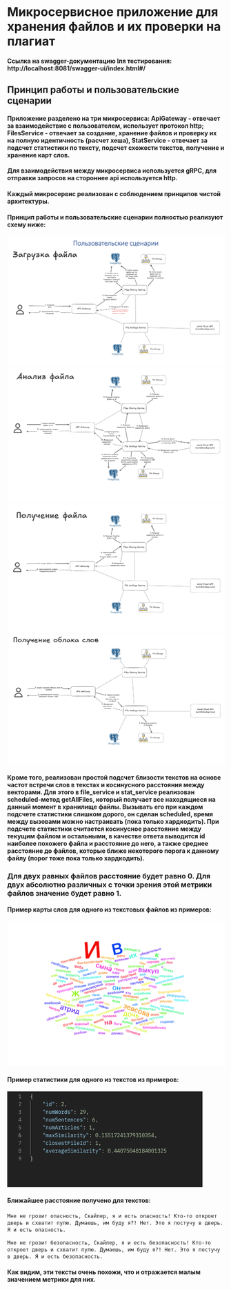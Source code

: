 # Микросервисное приложение для хранения файлов и их проверки на плагиат

#### Ссылка на swagger-документацию lля тестирования: http://localhost:8081/swagger-ui/index.html#/

## Принцип работы и пользовательские сценарии

#### Приложение разделено на три микросервиса: ApiGateway - отвечает за взаимодействие с пользователем, использует протокол http; FilesService - отвечает за создание, хранение файлов и проверку их на полную идентичность (расчет хеша), StatService - отвечает за подсчет статистики по тексту, подсчет схожести текстов, получение и хранение карт слов.
#### Для взаимодействия между микросервиса используется gRPC, для отправки запросов на стороннее api используется http.
#### Каждый микросервис реализован с соблюдением принципов чистой архитектуры.
#### Принцип работы и пользовательские сценарии полностью реализуют схему ниже: 

![img1](images/img1.png)
![img2](images/img2.png)
![img3](images/img3.png)
![img4](images/img4.png)

#### Кроме того, реализован простой подсчет близости текстов на основе частот встречи слов в текстах и косинусного расстояния между векторами. Для этого в file_service и stat_service реализован scheduled-метод getAllFiles, который получает все находящиеся на данный момент в хранилище файлы. Вызывать его при каждом подсчете статистики слишком дорого, он сделан scheduled, время между вызовами можно настраивать (пока только хардкодить). При подсчете статистики считается косинусное расстояние между текущим файлом и остальными, в качестве ответа выводится id наиболее похожего файла и расстояние до него, а также среднее расстояние до файлов, которые ближе некоторого порога к данному файлу (порог тоже пока только хардкодить). 

### Для двух равных файлов расстояние будет равно 0. Для двух абсолютно различных с точки зрения этой метрики файлов значение будет равно 1.

#### Пример карты слов для одного из текстовых файлов из примеров:

![img5](images/img5.png)

#### Пример статистики для одного из текстов из примеров: 

![img6](images/img6.png)

#### Ближайшее расстояние получено для текстов: 

```text
Мне не грозит опасность, Скайлер, я и есть опасность! Кто-то откроет дверь и схватит пулю. Думаешь, им буду я?! Нет. Это я постучу в дверь. Я и есть опасность.
```

```text
Мне не грозит безопасность, Скайлер, я и есть безопасность! Кто-то откроет дверь и схватит пулю. Думаешь, им буду я?! Нет. Это я постучу в дверь. Я и есть безопасность.
```

#### Как видим, эти тексты очень похожи, что и отражается малым значением метрики для них.